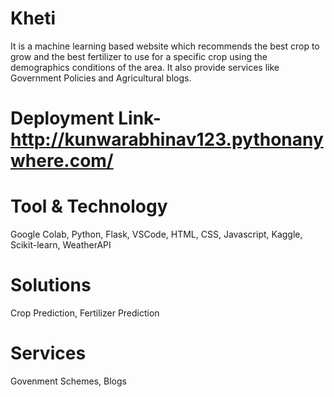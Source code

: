 # Kheti
It is a machine learning based website which recommends the best crop to grow and the best fertilizer to use for a specific crop using the demographics conditions of the area. It also provide services like Government Policies and Agricultural blogs.
# Deployment Link-http://kunwarabhinav123.pythonanywhere.com/
# Tool & Technology
Google Colab, Python, Flask, VSCode, HTML, CSS, Javascript, Kaggle, Scikit-learn, WeatherAPI
# Solutions
Crop Prediction, Fertilizer Prediction
# Services
Govenment Schemes, Blogs
